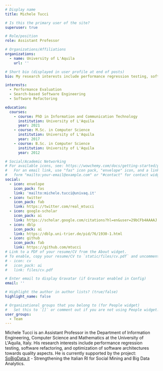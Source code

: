 ```yaml
---
# Display name
title: Michele Tucci

# Is this the primary user of the site?
superuser: true

# Role/position
role: Assistant Professor

# Organizations/Affiliations
organizations:
  - name: University of L'Aquila
    url: ''

# Short bio (displayed in user profile at end of posts)
bio: My research interests include performance regression testing, software refactoring, and optimization of software architectures towards quality aspects.

interests:
  - Performance Evaluation
  - Search-based Software Engineering
  - Software Refactoring 

education:
  courses:
    - course: PhD in Information and Communication Technology
      institution: University of L'Aquila
      year: 2021
    - course: M.Sc. in Computer Science
      institution: University of L'Aquila
      year: 2017
    - course: B.Sc. in Computer Science
      institution: University of L'Aquila
      year: 2012 

# Social/Academic Networking
# For available icons, see: https://wowchemy.com/docs/getting-started/page-builder/#icons
#   For an email link, use "fas" icon pack, "envelope" icon, and a link in the
#   form "mailto:your-email@example.com" or "#contact" for contact widget.
social:
  - icon: envelope
    icon_pack: fas
    link: 'mailto:michele.tucci@univaq.it'
  - icon: twitter
    icon_pack: fab
    link: https://twitter.com/real_mtucci
  - icon: google-scholar
    icon_pack: ai
    link: https://scholar.google.com/citations?hl=en&user=29bCFb4AAAAJ
  - icon: dblp
    icon_pack: ai
    link: https://dblp.uni-trier.de/pid/76/1930-1.html
  - icon: github
    icon_pack: fab
    link: https://github.com/mtucci
# Link to a PDF of your resume/CV from the About widget.
# To enable, copy your resume/CV to `static/files/cv.pdf` and uncomment the lines below.
# - icon: cv
#   icon_pack: ai
#   link: files/cv.pdf

# Enter email to display Gravatar (if Gravatar enabled in Config)
email: ''

# Highlight the author in author lists? (true/false)
highlight_name: false

# Organizational groups that you belong to (for People widget)
#   Set this to `[]` or comment out if you are not using People widget.
user_groups:
  - Team
---
```


Michele Tucci is an Assistant Professor in the Department of Information Engineering, Computer Science and Mathematics at the University of L'Aquila, Italy. His research interests include performance regression testing, software refactoring, and optimization of software architectures towards quality aspects. He is currently supported by the project: <a href="http://sobigdata.eu">SoBigData.it</a> - Strengthening the Italian RI for Social Mining and Big Data Analytics.
